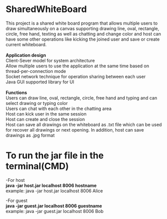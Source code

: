 # SharedWhiteBoard
This project is a shared white board program that allows multiple users to draw simultaneously on a canvas supporting drawing line, oval, rectangle, circle, free hand, texting as well as chatting and change color and host can have some other operations like kicking the joined user and save or create current whiteboard.<br><br>
**Application design**<br>
Client-Sever model for system architecture<br>
Allow multiple users to use the application at the same time based on thread-per-connection mode<br>
Socket network technique for operation sharing between each user<br>
Java GUI supported library for UI<br><br>
**Functions**<br>
Users can draw line, oval, rectangle, circle, free hand and typing and can select drawing or typing color<br>
Users can chat with each other in the chatting area<br>
Host can kick user in the same session<br>
Host can create and close the session<br>
Host can save all drawings on the whiteboard as .txt file which can be used for recover all drawings or next opening. In addition, host can save drawings as .jpg format<br>


# To run the jar file in the terminal(CMD)
-For host <br>
**java -jar host.jar localhost 8006 hostname** <br>
example: java -jar host.jar localhost 8006 Alice <br>

-For guest <br>
**java -jar guest.jar localhost 8006 guestname** <br>
example: java -jar guest.jar localhost 8006 Bob <br>
